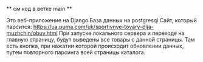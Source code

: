 ** см код в ветке main ** <br>

Это веб-приложение на Django
База данных на postgresql
Сайт, который парсится: https://ua.puma.com/uk/sportivnye-tovary-dlja-muzhchin/obuv.html
При запуске локального сервера и переходе на главную страницу, будут выведены все товары с данной страницы. 
Там есть кнопка, при нажатии которой происходит обновлении данных, путем повторного парсинга всей страницы каталога.

